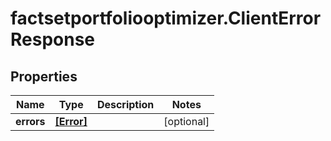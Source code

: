 # factsetportfoliooptimizer.ClientErrorResponse

## Properties

Name | Type | Description | Notes
------------ | ------------- | ------------- | -------------
**errors** | [**[Error]**](Error.md) |  | [optional] 



